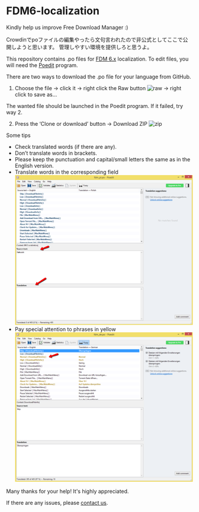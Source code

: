 # FDM6-localization

Kindly help us improve Free Download Manager :)

Crowdinでpoファイルの編集やったら文句言われたので非公式としてここで公開しようと思います。
管理しやすい環境を提供しろと思うよ。

This repository contains .po files for [FDM 6.x](http://www.freedownloadmanager.org/download.htm) localization. To edit files, you will need the [Poedit](https://poedit.net/download) program.


There are two ways to download the .po file for your language from GitHub.

1. Choose the file → click it → right click the Raw button ![raw](https://raw.githubusercontent.com/FreeDownloadManagerTeam/FDM6-localization/master/readme1.png) → right click to save as…

The wanted file should be launched in the Poedit program. If it failed, try way 2.

2. Press the ‘Clone or download’ button → Download ZIP ![zip](https://raw.githubusercontent.com/FreeDownloadManagerTeam/FDM6-localization/master/readme2.png)


Some tips

- Check translated words (if there are any).
- Don’t translate words in brackets.
- Please keep the punctuation and capital/small letters the same as in the English version.
- Translate words in the corresponding field ![translate](https://raw.githubusercontent.com/FreeDownloadManagerTeam/FDM-localization/master/readme3.png)
- Pay special attention to phrases in yellow ![attention](https://raw.githubusercontent.com/FreeDownloadManagerTeam/FDM-localization/master/readme4.png)

Many thanks for your help! It's highly appreciated.

If there are any issues, please [contact us](http://www.freedownloadmanager.org/support.htm).

